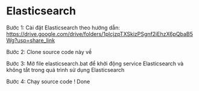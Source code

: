 # Elasticsearch

Bước 1: Cài đặt Elasticsearch theo hướng dẫn: https://drive.google.com/drive/folders/1plcjzpTXSkizPSgnf2iEhzX6pQbaB5Wg?usp=share_link

Bước 2: Clone source code này về

Bước 3: Mở file elasticsearch.bat để khởi động service Elasticsearch và không tắt trong quá trình sử dụng Elasticsearch 

Bước 4: Chạy source code ! Done
